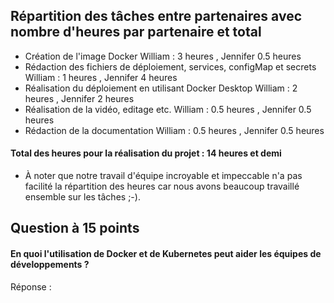 ## Répartition des tâches entre partenaires avec nombre d'heures par partenaire et total 

- Création de l'image Docker
William : 3 heures , Jennifer 0.5 heures
- Rédaction des fichiers de déploiement, services, configMap et secrets
William : 1 heures , Jennifer 4 heures
- Réalisation du déploiement en utilisant Docker Desktop
William : 2 heures , Jennifer 2 heures
- Réalisation de la vidéo, editage etc.
  William : 0.5 heures , Jennifer 0.5 heures 
- Rédaction de la documentation
William : 0.5 heures , Jennifer 0.5 heures
#### Total des heures pour la réalisation du projet : 14 heures et demi
* À noter que notre travail d'équipe incroyable et impeccable n'a pas facilité la répartition des heures car nous avons beaucoup travaillé ensemble sur les tâches ;-).

## Question à 15 points
#### En quoi l'utilisation de Docker et de Kubernetes peut aider les équipes de développements ?
Réponse : 
